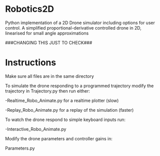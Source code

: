 # Robotics2D
Python implementation of a 2D Drone simulator including options for user control. A simplified proportional-derivative controlled drone in 2D, linearised for small angle approximations

###CHANGING THIS JUST TO CHECK###

# Instructions

Make sure all files are in the same directory

To simulate the drone responding to a programmed trajectory
modify the trajectory in Trajectory.py then run either:

-Realtime_Robo_Animate.py for a realtime plotter (slow)

-Replay_Robo_Animate.py for a replay of the simulation (faster)

To watch the drone respond to simple keyboard inputs run:

-Interactive_Robo_Animate.py

Modify the drone parameters and controller gains in:

Parameters.py
